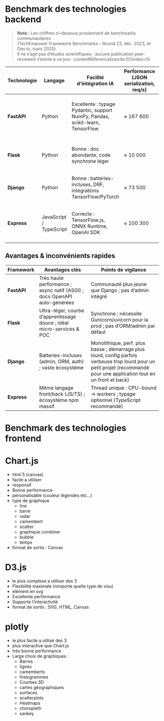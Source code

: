 # Benchmark des technologies backend

> **Note :** Les chiffres ci-dessous proviennent de benchmarks communautaires  
> (TechEmpower Framework Benchmarks – Round 23, déc. 2023, et Dev.to, mars 2025).  
> Il ne s’agit pas d’études scientifiques ; aucune publication peer-reviewed n’existe à ce jour. :contentReference[oaicite:0]{index=0}  

| Technologie | Langage | Facilité d’intégration IA | Performance (JSON serialization, req/s) | Scalabilité | Source benchmark |
|-------------|---------|---------------------------|-----------------------------------------|-------------|------------------|
| **FastAPI** | Python | Excellente : typage Pydantic, support NumPy, Pandas, scikit-learn, TensorFlow | ≈ 167 600 | Élevée (ASGI, Uvicorn workers, scale horizontal K8s) | [TechEmpower R23](https://medium.com/%40hasindusithmin64/fastapi-outperforms-other-frameworks-in-techempower-benchmarks-16d222b43c0f) |
| **Flask** | Python | Bonne : doc abondante, code synchrone léger | ≈ 10 000 | Moyenne (WSGI + Gunicorn multi-workers) | [Dev.to (03/2025)](https://dev.to/snappytuts/python-api-frameworks-ranked-by-speed-3lp7) |
| **Django** | Python | Bonne : batteries-incluses, DRF, intégrations TensorFlow/PyTorch | ≈ 73 500 | Élevée (Gunicorn + K8s, serverless possible) | [TechEmpower R23](https://medium.com/%40hasindusithmin64/fastapi-outperforms-other-frameworks-in-techempower-benchmarks-16d222b43c0f) |
| **Express** | JavaScript / TypeScript | Correcte : TensorFlow.js, ONNX Runtime, OpenAI SDK | ≈ 100 300 | Élevée (event-loop non-bloquant, clustering PM2) | [TechEmpower R23](https://medium.com/%40hasindusithmin64/fastapi-outperforms-other-frameworks-in-techempower-benchmarks-16d222b43c0f) |

## Avantages & inconvénients rapides

| Framework | Avantages clés | Points de vigilance |
|-----------|----------------|---------------------|
| **FastAPI** | Très haute performance ; async natif (ASGI) ; docs OpenAPI auto-générées | Communauté plus jeune que Django ; pas d’admin intégré |
| **Flask** | Ultra-léger, courbe d’apprentissage douce ; idéal micro-services & POC | Synchrone ; nécessite Gunicorn/uvicorn pour la prod ; pas d’ORM/admin par défaut |
| **Django** | Batteries-incluses (admin, ORM, auth) ; vaste écosystème | Monolithique, perf. plus basse ; démarrage plus lourd, config parfois verbeuse trop lourd pour un petit projet (recommandé pour une application tout en un front et back) |
| **Express** | Même langage front/back (JS/TS) ; écosystème npm massif | Thread unique : CPU-bound → workers ; typage optionnel (TypeScript recommandé) |

# Benchmark des technologies frontend
# Chart.js
- html 5 (canvas)
- facile a utiliser
- responsif
- Bonne performance
- personalisable (couleur légendes etc...)
- type de graphique
  - line
  - barre
  - radar
  - camembert
  - scatter
  - graphique combiner
  - bubble
  - temps
- format de sortis : Canvas


# D3.js
- le plus complexe a utiliser des 3
- Flexibilité maximale (nimporte quelle type de visu)
- elément en svg
- Excellente performance
- Supporte l’interactivité
- format de sortis : SVG, HTML, Canvas


# plotly
- le plus facile a utilisé des 3
- plus interactive que Chart.js
- trés bonne performance
- Large choix de graphiques :
  - Barres
  - lignes
  - camemberts
  - histogrammes
  - Courbes 3D
  - cartes géographiques
  - surfaces
  - scatterplots
  - Heatmaps
  - choropleth
  - sankey
